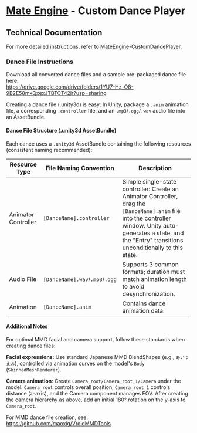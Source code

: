 # [Mate Engine](https://github.com/shinyflvre/Mate-Engine) - Custom Dance Player

## Technical Documentation

For more detailed instructions, refer to [MateEngine-CustomDancePlayer](https://github.com/maoxig/MateEngine-CustomDancePlayer).

### Dance File Instructions

Download all converted dance files and a sample pre-packaged dance file here:  
https://drive.google.com/drive/folders/1YU7-Hz-O8-9B2E58mxQxexJTBTCT42jr?usp=sharing

Creating a dance file (.unity3d) is easy: In Unity, package a `.anim` animation file, a corresponding `.controller` file, and an `.mp3`/`.ogg`/`.wav` audio file into an AssetBundle.

#### Dance File Structure (.unity3d AssetBundle)
Each dance uses a `.unity3d` AssetBundle containing the following resources (consistent naming recommended):

| Resource Type       | File Naming Convention          | Description                                                                                                                                                                                                          |
| ------------------- | ------------------------------- | -------------------------------------------------------------------------------------------------------------------------------------------------------------------------------------------------------------------- |
| Animator Controller | `[DanceName].controller`        | Simple single-state controller: Create an Animator Controller, drag the `[DanceName].anim` file into the controller window. Unity auto-generates a state, and the "Entry" transitions unconditionally to this state. |
| Audio File          | `[DanceName].wav`/`.mp3`/`.ogg` | Supports 3 common formats; duration must match animation length to avoid desynchronization.                                                                                                                          |
| Animation           | `[DanceName].anim`              | Contains dance animation data.                                                                                                                                                                                       |

#### Additional Notes

For optimal MMD facial and camera support, follow these standards when creating dance files:

**Facial expressions**: Use standard Japanese MMD BlendShapes (e.g., `あいうえお`), controlled via animation curves on the model's `Body` (`SkinnedMeshRenderer`).

**Camera animation**: Create `Camera_root/Camera_root_1/Camera` under the model. `Camera_root` controls overall position, `Camera_root_1` controls distance (z-axis), and the Camera component manages FOV. After creating the camera hierarchy as above, add an initial 180° rotation on the y-axis to `Camera_root`.


For MMD dance file creation, see: https://github.com/maoxig/VroidMMDTools